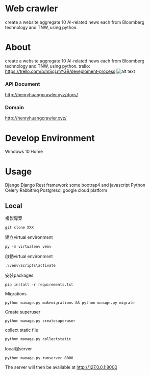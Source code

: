 # Web crawler
create a website aggregate 10 AI-related news each from Bloomberg technology and TNW, using python.
# About
create a website aggregate 10 AI-related news each from Bloomberg technology and TNW, using python.
trello: https://trello.com/b/mSgLmYGB/deveploment-process
![alt text](https://i.imgur.com/VA2j4Rm.jpg)
### API Document
http://henryhuangcrawler.xyz/docs/
### Domain
http://henryhuangcrawler.xyz/
# Develop Environment
Windows 10 Home
# Usage
Django
Django Rest framework
some bootrap4 and javascript
Python 
Celery
Rabbitmq
Postgresql
google cloud platform
## Local
複製專案
```
git clone XXX
```
建立virtual environment
```
py -m virtualenv venv
```
啟動virtual environment
```
.\venv\Scripts\activate
```
安裝packages
```
pip install -r requirements.txt
```
Migrations
```
python manage.py makemigrations && python manage.py migrate
```
Create superuser
```
python manage.py createsuperuser
```
collect static file
```
python manage.py collectstatic
```
local起server
```
python manage.py runserver 8000
```
The server will then be available at http://127.0.0.1:8000

